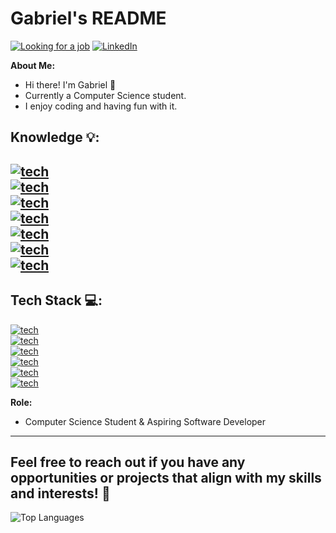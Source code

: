 # Gabriel's README

<a href="https://github.com/Ga5000">![Looking for a job](https://img.shields.io/badge/Looking_for_a_job-Yes!-green)</a>
<a href="https://www.linkedin.com/in/gabriel-lisboa05/" target="blank">![LinkedIn](https://img.shields.io/badge/LinkedIn-Profile-blue)</a>



**About Me:**
- Hi there! I'm Gabriel 🧐
- Currently a Computer Science student.
- I enjoy coding and having fun with it.

**Knowledge 💡:**
--
<a href="https://github.com/Ga5000">![tech](https://img.shields.io/badge/Spring-MVC-green)</a>
<br>
<a href="https://github.com/Ga5000">![tech](https://img.shields.io/badge/Spring-JPA-green)</a>
<br>
<a href="https://github.com/Ga5000">![tech](https://img.shields.io/badge/Spring-Security-green)</a>
<br>
<a href="https://github.com/Ga5000">![tech](https://img.shields.io/badge/Spring-Hibernate-green)</a>
<br>
<a href="https://github.com/Ga5000">![tech](https://img.shields.io/badge/Java-17+-red)</a>
<br>
<a href="https://github.com/Ga5000">![tech](https://img.shields.io/badge/Java-Maven-red)</a>
<br>
<a href="https://github.com/Ga5000">![tech](https://img.shields.io/badge/Java-DSA-blue)</a>
--

**Tech Stack 💻:**
--
<a href="https://github.com/Ga5000">![tech](https://img.shields.io/badge/-ReactJS-blue)</a>
<br>
<a href="https://github.com/Ga5000">![tech](https://img.shields.io/badge/SPRING-green)</a>
<br>
<a href="https://github.com/Ga5000">![tech](https://img.shields.io/badge/-JavaScript-yellow)</a>
<br>
<a href="https://github.com/Ga5000">![tech](https://img.shields.io/badge/-Java-red)</a>
<br>
<a href="https://github.com/Ga5000">![tech](https://img.shields.io/badge/-MySQL-blue)</a>
<br>
<a href="https://github.com/Ga5000">![tech](https://img.shields.io/badge/-Git-red)</a>

**Role:**
- Computer Science Student & Aspiring Software Developer

---

Feel free to reach out if you have any opportunities or projects that align with my skills and interests! 🚀
---
![Top Languages](https://github-readme-stats.vercel.app/api/top-langs/?username=Ga5000&layout=compact&theme=dark)


